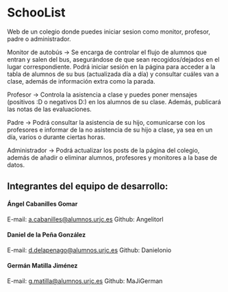 # SchooList
Web de un colegio donde puedes iniciar sesion como monitor, profesor, padre o administrador.

Monitor de autobús -> Se encarga de controlar el flujo de alumnos que entran y salen del bus, asegurándose de que sean recogidos/dejados en el lugar correspondiente. Podrá iniciar sesión en la página para acceder a la tabla de alumnos de su bus (actualizada día a día) y consultar cuáles van a clase, además de información extra como la parada.

Profesor -> Controla la asistencia a clase y puedes poner mensajes (positivos :D o negativos D:) en los alumnos de su clase. Además, publicará las notas de las evaluaciones.

Padre -> Podrá consultar la asistencia de su hijo, comunicarse con los profesores e informar de la no asistencia de su hijo a clase, ya sea en un día, varios o durante ciertas horas.

Administrador -> Podrá actualizar los posts de la página del colegio, además de añadir o eliminar alumnos, profesores y monitores a la base de datos.


## Integrantes del equipo de desarrollo: 

#### Ángel Cabanilles Gomar
E-mail:  a.cabanilles@alumnos.urjc.es
Github: Angelitorl

#### Daniel de la Peña González
E-mail: d.delapenago@alumnos.urjc.es
Github: Danielonio

#### Germán Matilla Jiménez
E-mail: g.matilla@alumnos.urjc.es
Github: MaJiGerman


